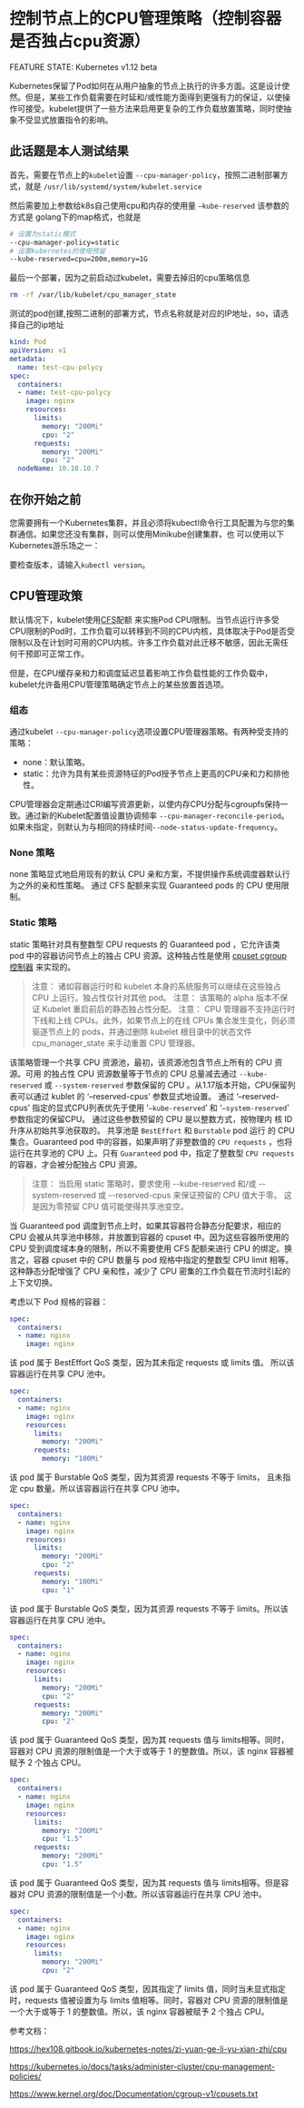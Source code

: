 # 控制节点上的CPU管理策略（控制容器是否独占cpu资源）
FEATURE STATE: Kubernetes v1.12 beta


Kubernetes保留了Pod如何在从用户抽象的节点上执行的许多方面。这是设计使然。但是，某些工作负载需要在时延和/或性能方面得到更强有力的保证，以使操作可接受。kubelet提供了一些方法来启用更复杂的工作负载放置策略，同时使抽象不受显式放置指令的影响。

## 此话题是本人测试结果

首先，需要在节点上的`kubelet`设置 `--cpu-manager-policy`，按照二进制部署方式，就是 `/usr/lib/systemd/system/kubelet.service`

然后需要加上参数给k8s自己使用cpu和内存的使用量 `–kube-reserved` 该参数的方式是 golang下的map格式，也就是

```bash
# 设置为static模式
--cpu-manager-policy=static     
# 设置kubernetes的使用预留
--kube-reserved=cpu=200m,memory=1G
```

最后一个部署，因为之前启动过kubelet，需要去掉旧的cpu策略信息

```bash
rm -rf /var/lib/kubelet/cpu_manager_state
```

测试的pod创建,按照二进制的部署方式，节点名称就是对应的IP地址，so，请选择自己的ip地址

```yaml
kind: Pod
apiVersion: v1
metadata:
  name: test-cpu-polycy
spec:
  containers:
  - name: test-cpu-polycy
    image: nginx
    resources:
      limits:
        memory: "200Mi"
        cpu: "2"
      requests:
        memory: "200Mi"
        cpu: "2"
  nodeName: 10.10.10.7
```

## 在你开始之前
您需要拥有一个Kubernetes集群，并且必须将kubectl命令行工具配置为与您的集群通信。如果您还没有集群，则可以使用Minikube创建集群，也 可以使用以下Kubernetes游乐场之一：

要检查版本，请输入`kubectl version`。

## CPU管理政策
默认情况下，kubelet使用[CFS](https://en.wikipedia.org/wiki/Completely_Fair_Scheduler)配额 来实施Pod CPU限制。当节点运行许多受CPU限制的Pod时，工作负载可以转移到不同的CPU内核，具体取决于Pod是否受限制以及在计划时可用的CPU内核。许多工作负载对此迁移不敏感，因此无需任何干预即可正常工作。

但是，在CPU缓存亲和力和调度延迟显着影响工作负载性能的工作负载中，kubelet允许备用CPU管理策略确定节点上的某些放置首选项。

### 组态

通过kubelet `--cpu-manager-policy`选项设置CPU管理器策略。有两种受支持的策略：

- none：默认策略。
- static：允许为具有某些资源特征的Pod授予节点上更高的CPU亲和力和排他性。

CPU管理器会定期通过CRI编写资源更新，以使内存CPU分配与cgroupfs保持一致。通过新的Kubelet配置值设置协调频率 `--cpu-manager-reconcile-period`。如果未指定，则默认为与相同的持续时间`--node-status-update-frequency`。

### None 策略

none 策略显式地启用现有的默认 CPU 亲和方案，不提供操作系统调度器默认行为之外的亲和性策略。 通过 CFS 配额来实现 Guaranteed pods 的 CPU 使用限制。

### Static 策略
static 策略针对具有整数型 CPU requests 的 Guaranteed pod ，它允许该类 pod 中的容器访问节点上的独占 CPU 资源。这种独占性是使用 [cpuset cgroup 控制器](https://www.kernel.org/doc/Documentation/cgroup-v1/cpusets.txt) 来实现的。

> 注意： 诸如容器运行时和 kubelet 本身的系统服务可以继续在这些独占 CPU 上运行。独占性仅针对其他 pod。
> 注意： 该策略的 alpha 版本不保证 Kubelet 重启前后的静态独占性分配。
> 注意： CPU 管理器不支持运行时下线和上线 CPUs。此外，如果节点上的在线 CPUs 集合发生变化，则必须驱逐节点上的 pods，并通过删除 kubelet 根目录中的状态文件 cpu_manager_state 来手动重置 CPU 管理器。

该策略管理一个共享 CPU 资源池，最初，该资源池包含节点上所有的 CPU 资源。可用 的独占性 CPU 资源数量等于节点的 CPU 总量减去通过 `--kube-reserved` 或 `--system-reserved` 参数保留的 CPU 。从1.17版本开始，CPU保留列表可以通过 kublet 的 ‘–reserved-cpus’ 参数显式地设置。 通过 ‘–reserved-cpus’ 指定的显式CPU列表优先于使用 ‘`–kube-reserved`’ 和 ‘`–system-reserved`’ 参数指定的保留CPU。 通过这些参数预留的 CPU 是以整数方式，按物理内 核 ID 升序从初始共享池获取的。 共享池是 `BestEffort` 和 `Burstable` pod 运行 的 CPU 集合。Guaranteed pod 中的容器，如果声明了非整数值的 `CPU requests` ，也将运行在共享池的 CPU 上。只有 `Guaranteed` pod 中，指定了整数型 `CPU requests` 的容器，才会被分配独占 CPU 资源。

> 注意： 当启用 static 策略时，要求使用 --kube-reserved 和/或 --system-reserved 或 --reserved-cpus 来保证预留的 CPU 值大于零。 这是因为零预留 CPU 值可能使得共享池变空。

当 Guaranteed pod 调度到节点上时，如果其容器符合静态分配要求，相应的 CPU 会被从共享池中移除，并放置到容器的 cpuset 中。因为这些容器所使用的 CPU 受到调度域本身的限制，所以不需要使用 CFS 配额来进行 CPU 的绑定。换言之，容器 cpuset 中的 CPU 数量与 pod 规格中指定的整数型 CPU limit 相等。这种静态分配增强了 CPU 亲和性，减少了 CPU 密集的工作负载在节流时引起的上下文切换。

考虑以下 Pod 规格的容器：

```yaml
spec:
  containers:
  - name: nginx
    image: nginx
```

该 pod 属于 BestEffort QoS 类型，因为其未指定 requests 或 limits 值。 所以该容器运行在共享 CPU 池中。

```yaml
spec:
  containers:
  - name: nginx
    image: nginx
    resources:
      limits:
        memory: "200Mi"
      requests:
        memory: "100Mi"
```
该 pod 属于 Burstable QoS 类型，因为其资源 requests 不等于 limits， 且未指定 cpu 数量。所以该容器运行在共享 CPU 池中。

```yaml
spec:
  containers:
  - name: nginx
    image: nginx
    resources:
      limits:
        memory: "200Mi"
        cpu: "2"
      requests:
        memory: "100Mi"
        cpu: "1"
```

该 pod 属于 Burstable QoS 类型，因为其资源 requests 不等于 limits。所以该容器运行在共享 CPU 池中。

```yaml
spec:
  containers:
  - name: nginx
    image: nginx
    resources:
      limits:
        memory: "200Mi"
        cpu: "2"
      requests:
        memory: "200Mi"
        cpu: "2"
```

该 pod 属于 Guaranteed QoS 类型，因为其 requests 值与 limits相等。同时，容器对 CPU 资源的限制值是一个大于或等于 1 的整数值。所以，该 nginx 容器被赋予 2 个独占 CPU。

```yaml
spec:
  containers:
  - name: nginx
    image: nginx
    resources:
      limits:
        memory: "200Mi"
        cpu: "1.5"
      requests:
        memory: "200Mi"
        cpu: "1.5"
```

该 pod 属于 Guaranteed QoS 类型，因为其 requests 值与 limits相等。但是容器对 CPU 资源的限制值是一个小数。所以该容器运行在共享 CPU 池中。

```yaml
spec:
  containers:
  - name: nginx
    image: nginx
    resources:
      limits:
        memory: "200Mi"
        cpu: "2"
```

该 pod 属于 Guaranteed QoS 类型，因其指定了 limits 值，同时当未显式指定时，requests 值被设置为与 limits 值相等。同时，容器对 CPU 资源的限制值是一个大于或等于 1 的整数值。所以，该 nginx 容器被赋予 2 个独占 CPU。


参考文档：

https://hex108.gitbook.io/kubernetes-notes/zi-yuan-ge-li-yu-xian-zhi/cpu

https://kubernetes.io/docs/tasks/administer-cluster/cpu-management-policies/

https://www.kernel.org/doc/Documentation/cgroup-v1/cpusets.txt
